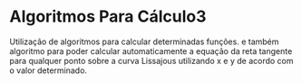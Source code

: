 # Algoritmos Para Cálculo3
Utilização de algoritmos para calcular determinadas funções. e também algoritmo para poder calcular automaticamente a equação da reta tangente para qualquer ponto sobre a curva Lissajous utilizando x e y de acordo com o valor determinado.
